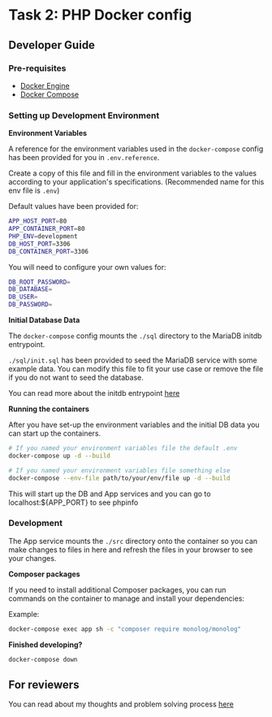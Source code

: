 # Task 2: PHP Docker config

## Developer Guide

### Pre-requisites

- [Docker Engine](https://docs.docker.com/engine/install/)
- [Docker Compose](https://docs.docker.com/compose/install/)

### Setting up Development Environment

**Environment Variables**

A reference for the environment variables used in the `docker-compose` config has been provided for you in `.env.reference`.

Create a copy of this file and fill in the environment variables to the values according to your application's specifications. (Recommended name for this env file is `.env`)

Default values have been provided for:
```sh
APP_HOST_PORT=80
APP_CONTAINER_PORT=80
PHP_ENV=development
DB_HOST_PORT=3306
DB_CONTAINER_PORT=3306
```

You will need to configure your own values for:
```sh
DB_ROOT_PASSWORD=
DB_DATABASE=
DB_USER=
DB_PASSWORD=
```

**Initial Database Data**

The `docker-compose` config mounts the `./sql` directory to the MariaDB initdb entrypoint.

`./sql/init.sql` has been provided to seed the MariaDB service with some example data.
You can modify this file to fit your use case or remove the file if you do not want to seed the database.

You can read more about the initdb entrypoint [here](https://hub.docker.com/_/mariadb#:~:text=Initializing%20the%20database%20contents)

**Running the containers**

After you have set-up the environment variables and the initial DB data you can start up the containers.

```sh
# If you named your environment variables file the default .env
docker-compose up -d --build

# If you named your environment variables file something else
docker-compose --env-file path/to/your/env/file up -d --build
```

This will start up the DB and App services and you can go to localhost:${APP_PORT} to see phpinfo

### Development

The App service mounts the `./src` directory onto the container so you can make changes to files in here and refresh the files in your browser to see your changes.

**Composer packages**

If you need to install additional Composer packages, you can run commands on the container to manage and install your dependencies:

Example:
```sh
docker-compose exec app sh -c "composer require monolog/monolog"
```

**Finished developing?**

```sh
docker-compose down
```

## For reviewers

You can read about my thoughts and problem solving process [here](./thought-process.md)
